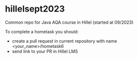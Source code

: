 # hillelsept2023
Common repo for Java AQA course in Hillel (started at 09/2023)

To complete a hometask you should:
- create a pull request in current repository with name <your_name>/hometask6
- send link to your PR in Hillel LMS
